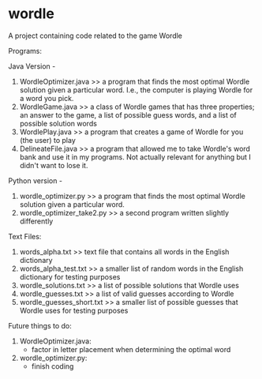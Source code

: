 # wordle
A project containing code related to the game Wordle


Programs:

Java Version - 
1) WordleOptimizer.java >> a program that finds the most optimal Wordle solution given a particular word. I.e., the computer is playing Wordle for a word you pick. 
2) WordleGame.java >> a class of Wordle games that has three properties; an answer to the game, a list of possible guess words, and a list of possible solution words
3) WordlePlay.java >> a program that creates a game of Wordle for you (the user) to play
4) DelineateFile.java >> a program that allowed me to take Wordle's word bank and use it in my programs. Not actually relevant for anything but I didn't want to lose it.

Python version - 
1) wordle_optimizer.py >> a program that finds the most optimal Wordle solution given a particular word.
2) wordle_optimizer_take2.py >> a second program written slightly differently


Text Files:
1) words_alpha.txt >> text file that contains all words in the English dictionary
2) words_alpha_test.txt >> a smaller list of random words in the English dictionary for testing purposes
3) wordle_solutions.txt >> a list of possible solutions that Wordle uses
4) wordle_guesses.txt >> a list of valid guesses according to Wordle
5) wordle_guesses_short.txt >> a smaller list of possible guesses that Wordle uses for testing purposes


Future things to do:
1) WordleOptimizer.java:
    - factor in letter placement when determining the optimal word
2) wordle_optimizer.py:
    - finish coding


